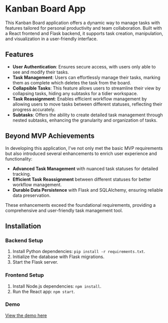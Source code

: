 # Kanban Board App

This Kanban Board application offers a dynamic way to manage tasks with features tailored for personal productivity and team collaboration. Built with a React frontend and Flask backend, it supports task creation, manipulation, and visualization in a user-friendly interface.

## Features

- **User Authentication**: Ensures secure access, with users only able to see and modify their tasks.
- **Task Management**: Users can effortlessly manage their tasks, marking them as complete which deletes the task from the board.
- **Collapsible Tasks**: This feature allows users to streamline their view by collapsing tasks, hiding any subtasks for a tidier workspace.
- **Task Reassignment**: Enables efficient workflow management by allowing users to move tasks between different statuses, reflecting their progress accurately.
- **Subtasks**: Offers the ability to create detailed task management through nested subtasks, enhancing the granularity and organization of tasks.

## Beyond MVP Achievements

In developing this application, I've not only met the basic MVP requirements but also introduced several enhancements to enrich user experience and functionality:
- **Advanced Task Management** with nuanced task statuses for detailed tracking.
- **Efficient Task Reassignment** between different statuses for better workflow management.
- **Durable Data Persistence** with Flask and SQLAlchemy, ensuring reliable data preservation.

These enhancements exceed the foundational requirements, providing a comprehensive and user-friendly task management tool.

## Installation

### Backend Setup

1. Install Python dependencies: `pip install -r requirements.txt`.
2. Initialize the database with Flask migrations.
3. Start the Flask server.

### Frontend Setup

1. Install Node.js dependencies: `npm install`.
2. Run the React app: `npm start`.

### Demo 


[View the demo here](https://drive.google.com/file/d/1Rj481c6tZgKegMrFXF6yJiWNRZyeqsEk/view?usp=sharing)


